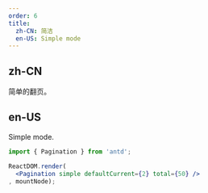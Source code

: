 ```yaml
---
order: 6
title:
  zh-CN: 简洁
  en-US: Simple mode
---
```


## zh-CN

简单的翻页。

## en-US

Simple mode.

````jsx
import { Pagination } from 'antd';

ReactDOM.render(
  <Pagination simple defaultCurrent={2} total={50} />
, mountNode);
````
